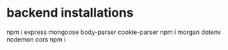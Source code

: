 # backend installations
npm i express mongoose body-parser cookie-parser
npm i morgan dotenv nodemon cors
npm i 